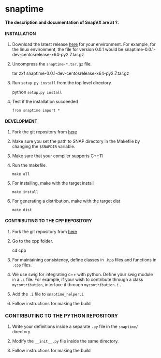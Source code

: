 snaptime
============

**The description and documentation of SnapVX are at ?.**

#### INSTALLATION
1. Download the latest release [here](http://snap.stanford.edu/time/release/) for your environment. For example, for the linux environment, the file for version 0.0.1 would be snaptime-0.0.1-dev-centosrelease-x64-py2.7.tar.gz

2. Uncompress the `snaptime-*.tar.gz` file.

    tar zxf snaptime-0.0.1-dev-centosrelease-x64-py2.7.tar.gz

3. Run `setup.py install` from the top level directory

    python `setup.py install`

4. Test if the installation succeeded

    ```
    from snaptime import *
    ```

#### DEVELOPMENT
1. Fork the git repository from [here](https://github.com/snap-stanford/snaptime)

2. Make sure you set the path to SNAP directory in the Makefile by changing the `$SNAPDIR` variable.

3. Make sure that your compiler supports C++11

4. Run the makefile.

    ```
    make all
    ```

5. For installing, make with the target install
    ```
    make install
    ```

6. For generating a distribution, make with the target dist
    ```
    make dist
    ```

#### CONTRIBUTING TO THE CPP REPOSITORY
1. Fork the git repository from [here](https://github.com/snap-stanford/snaptime)

2. Go to the cpp folder.

    cd cpp

3. For maintaining consistency, define classes in `.hpp` files and functions in `.cpp` files.

4. We use swig for integrating c++ with python. Define your swig module in a `.i` file. For example, if your wish to contribute through a class `mycontribution`, interface it through `mycontribution.i` .

5. Add the `.i` file to `snaptime_helper.i`

6. Follow instructions for making the build

### CONTRIBUTING TO THE PYTHON REPOSITORY
1. Write your definitions inside a separate `.py` file in the `snaptime/` directory.

2. Modify the `__init__.py` file inside the same directory.

3. Follow instructions for making the build
